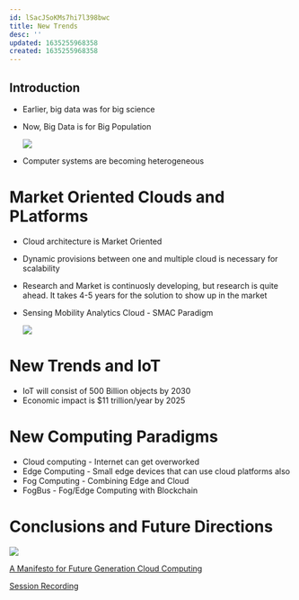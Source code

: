 ```yaml
---
id: lSacJSoKMs7hi7l398bwc
title: New Trends
desc: ''
updated: 1635255968358
created: 1635255968358
---
```

## Introduction

- Earlier, big data was for big science
- Now, Big Data is for Big Population 

  ![](/assets/images/2021-10-25-10-21-48.png)

- Computer systems are becoming heterogeneous 

# Market Oriented Clouds and PLatforms

- Cloud architecture is Market Oriented 
- Dynamic provisions between one and multiple cloud is necessary for scalability 
- Research and Market is continuosly developing, but research is quite ahead. It takes 4-5 years for the solution to show up in the market 
- Sensing Mobility Analytics Cloud - SMAC Paradigm 

   ![](/assets/images/2021-10-25-10-44-46.png)

# New Trends and IoT

- IoT will consist of 500 Billion objects by 2030 
- Economic impact is $11 trillion/year by 2025 

# New Computing Paradigms

- Cloud computing - Internet can get overworked 
- Edge Computing - Small edge devices that can use cloud platforms also 
- Fog Computing - Combining Edge and Cloud 
- FogBus - Fog/Edge Computing with Blockchain

# Conclusions and Future Directions

![](/assets/images/2021-10-25-10-57-20.png)

[A Manifesto for Future Generation Cloud Computing](https://pureadmin.qub.ac.uk/ws/files/155509444/CloudManifesto.pdf)

[Session Recording](https://drive.google.com/open?id=1b7QIgvby5DvsMYkCBXvLXDsGf5o8Zqr-&authuser=parth.s5%40ahduni.edu.in&usp=drive_fs)

